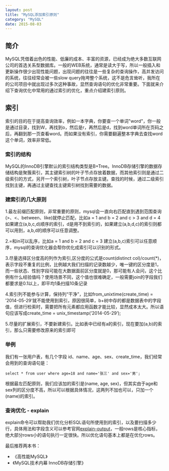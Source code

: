 ```yaml
---
layout: post
title: "MySQL添加索引原则"
category: "MySQL"
date: 2015-08-03
---
```


## 简介
MySQL凭借着出色的性能、低廉的成本、丰富的资源，已经成为绝大多数互联网公司的首选关系型数据库。一般的WEB系统，通常是读大于写，所以一般插入和更新操作很少出现性能问题，出现问题的往往是一些复杂的查询操作，高并发访问的系统，往往经常会被一些slow query拖垮整个系统，这不是危言耸听，我所在的公司项目中就出现过多次这种事故，显然查询语句的优化非常重要。下面就来介绍下查询优化中常用的通过索引的优化，重点介绍建索引原则。


## 索引
索引的目的在于提高查询效率，例如一本字典，你要查一个单词"word"，你一般是通过目录，找到W，再找到o，然后是r，再然后是d，找到word单词所在页码之后，再翻到那一页查看word。而如果没有索引，你需要翻遍整本字典去查找word这个单词，效率非常低。


### 索引的结构
MySQL的InnoDB引擎默认的索引结构类型是B+Tree。InnoDB存储引擎的数据存储结构是聚簇索引，其主键索引树的叶子节点存放着数据，而其他索引则是通过二级索引的方式，另开一个索引树，叶子节点存放主键。查找的时候，通过二级索引找到主键，再通过主键查找主键索引树找到需要的数据。


### 建索引的几大原则
1.最左前缀匹配原则，非常重要的原则，mysql会一直向右匹配直到遇到范围查询(>、<、between、like)就停止匹配，比如a = 1 and b = 2 and c > 3 and d = 4 如果建立(a,b,c,d)顺序的索引，d是用不到索引的，如果建立(a,b,d,c)的索引则都可以用到，a,b,d的顺序可以任意调整。

2.=和in可以乱序，比如a = 1 and b = 2 and c = 3 建立(a,b,c)索引可以任意顺序，mysql的查询优化器会帮你优化成索引可以识别的形式。

3.尽量选择区分度高的列作为索引,区分度的公式是count(distinct col)/count(*)，表示字段不重复的比例，比例越大我们扫描的记录数越少，唯一键的区分度是1，而一些状态、性别字段可能在大数据面前区分度就是0，那可能有人会问，这个比例有什么经验值吗？使用场景不同，这个值也很难确定，一般需要join的字段我们都要求是0.1以上，即平均1条扫描10条记录

4.索引列不能参与计算，保持列“干净”，比如from_unixtime(create_time) = ’2014-05-29’就不能使用到索引，原因很简单，b+树中存的都是数据表中的字段值，但进行检索时，需要把所有元素都应用函数才能比较，显然成本太大。所以语句应该写成create_time = unix_timestamp(’2014-05-29’);

5.尽量的扩展索引，不要新建索引。比如表中已经有a的索引，现在要加(a,b)的索引，那么只需要修改原来的索引即可

### 举例
我们有一张用户表，有几个字段 id、name、age、sex、create_time，我们经常会用到的查询语句是：

```
select * from user where age=18 and name='张三' and sex='男';
```
根据最左匹配原则，我们应该加的索引是(name, age, sex)，但其实由于age和sex列的区分度不高，所以可以根据具体情况，这两列不加也可以，只加一个(name)的索引。


### 查询优化 - explain
explain命令可以帮助我们优化分析SQL语句所使用到的索引，以及要扫描多少行，具体用法和字段含义可以参考官网[explain-output][explain-out-link]，一般rows是核心指标，绝大部分rows小的语句执行一定很快。所以优化语句基本上都是在优化rows。




最后推荐两本书：

* 《高性能MySQL》
* 《MySQL技术内幕 InnoDB存储引擎》

[explain-out-link]: http://dev.mysql.com/doc/refman/5.7/en/explain-output.html
